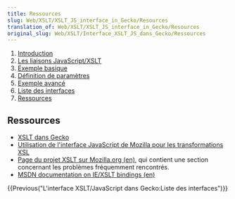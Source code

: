 ```yaml
---
title: Ressources
slug: Web/XSLT/XSLT_JS_interface_in_Gecko/Resources
translation_of: Web/XSLT/XSLT_JS_interface_in_Gecko/Resources
original_slug: Web/XSLT/Interface_XSLT_JS_dans_Gecko/Ressources
---
```

1. [Introduction](/fr/docs/L'interface_XSLT%2f%2fJavaScript_dans_Gecko)
2. [Les liaisons JavaScript/XSLT](/fr/docs/L'interface_XSLT%2f%2fJavaScript_dans_Gecko/Les_liaisons_JavaScript%2f%2fXSLT)
3. [Exemple basique](/fr/docs/L'interface_XSLT%2f%2fJavaScript_dans_Gecko/Exemple_basique)
4. [Définition de paramètres](/fr/docs/L'interface_XSLT%2f%2fJavaScript_dans_Gecko/D%c3%a9finition_de_param%c3%a8tres)
5. [Exemple avancé](/fr/docs/L'interface_XSLT%2f%2fJavaScript_dans_Gecko/Exemple_avanc%c3%a9)
6. [Liste des interfaces](/fr/docs/L'interface_XSLT%2f%2fJavaScript_dans_Gecko/Liste_des_interfaces)
7. [Ressources](/fr/docs/L'interface_XSLT%2f%2fJavaScript_dans_Gecko/Ressources)

## Ressources

- [XSLT dans Gecko](/fr/docs/L'interface_XSLT_JavaScript_dans_Gecko/fr/XSLT_dans_Gecko)
- [Utilisation de l'interface JavaScript de Mozilla pour les transformations XSL](/fr/docs/L'interface_XSLT_JavaScript_dans_Gecko/fr/Utilisation_de_l'interface_JavaScript_de_Mozilla_pour_les_transformations_XSL)
- [Page du projet XSLT sur Mozilla.org (en)](/en-US/docs/Web/XSLT), qui contient une section concernant les problèmes fréquemment rencontrés.
- [MSDN documentation on IE/XSLT bindings (en)](https://msdn.microsoft.com/library/default.asp?url=/library/en-us/xmlsdk30/htm/xmconusingthexslprocessor.asp)

{{Previous("L\'interface XSLT/JavaScript dans Gecko:Liste des interfaces")}}

